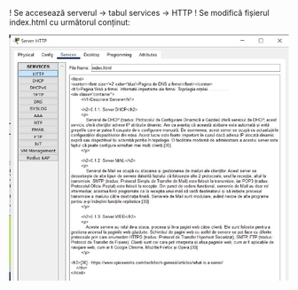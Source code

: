 ! Se accesează serverul -> tabul services -> HTTP
! Se modifică fișierul index.html cu următorul conținut:

![Alt text](../../poze/poze%20LAN%20Server/HTTP/index%20html.JPG)

